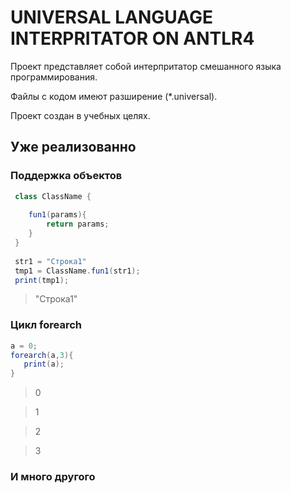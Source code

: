 # UNIVERSAL LANGUAGE INTERPRITATOR ON ANTLR4

Проект представляет собой интерпритатор смешанного языка программирования.

Файлы с кодом имеют разширение (*.universal).

Проект создан в учебных целях.

## Уже реализованно

### Поддержка объектов

```Java
 class ClassName {
    
    fun1(params){
        return params;
    } 
 }
 
 str1 = "Строка1"
 tmp1 = ClassName.fun1(str1);
 print(tmp1);
```
>"Строка1"

### Цикл forearch

```Java
a = 0;
forearch(a,3){
   print(a);
}
```
>0

>1

>2

>3

### И много другого
